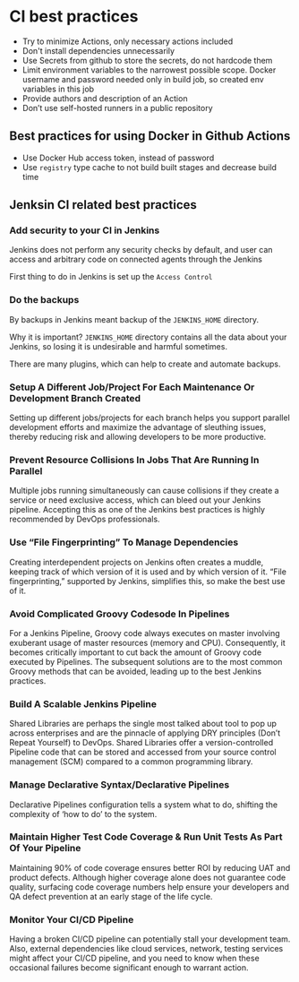 # CI best practices
* Try to minimize Actions, only necessary actions included
* Don't install dependencies unnecessarily
* Use Secrets from github to store the secrets, do not hardcode them
* Limit environment variables to the narrowest possible scope.
Docker username and password needed only in build job, so created env variables in this job
* Provide authors and description of an Action
* Don’t use self-hosted runners in a public repository

## Best practices for using Docker in Github Actions
* Use Docker Hub access token, instead of password
* Use `registry` type cache to not build built stages and decrease build time 

## Jenksin CI related best practices
### Add security to your CI in Jenkins
Jenkins does not perform any security checks by default, and user can access and 
arbitrary code on connected agents through the Jenkins

First thing to do in Jenkins is set up the `Access Control` 

### Do the backups

By backups in Jenkins meant backup of the `JENKINS_HOME` directory.

Why it is important? `JENKINS_HOME` directory contains all the data about your Jenkins, 
so losing it is undesirable and harmful sometimes.

There are many plugins, which can help to create and automate backups.

### Setup A Different Job/Project For Each Maintenance Or Development Branch Created
Setting up different jobs/projects for each branch helps you support parallel development 
efforts and maximize the advantage of sleuthing issues, thereby reducing risk and allowing 
developers to be more productive.

### Prevent Resource Collisions In Jobs That Are Running In Parallel

Multiple jobs running simultaneously can cause collisions if they create a service or need 
exclusive access, which can bleed out your Jenkins pipeline. Accepting this as one of the 
Jenkins best practices is highly recommended by DevOps professionals.

### Use “File Fingerprinting” To Manage Dependencies

Creating interdependent projects on Jenkins often creates a muddle, keeping track of which
version of it is used and by which version of it. “File fingerprinting,” supported by Jenkins, 
simplifies this, so make the best use of it.

### Avoid Complicated Groovy Codesode In Pipelines

For a Jenkins Pipeline, Groovy code always executes on master involving exuberant usage of 
master resources (memory and CPU). Consequently, it becomes critically important to cut back
the amount of Groovy code executed by Pipelines. The subsequent solutions are to the most common
Groovy methods that can be avoided, leading up to the best Jenkins practices.

### Build A Scalable Jenkins Pipeline

Shared Libraries are perhaps the single most talked about tool to pop up across enterprises and 
are the pinnacle of applying DRY principles (Don’t Repeat Yourself) to DevOps. Shared Libraries 
offer a version-controlled Pipeline code that can be stored and accessed from your source control
management (SCM) compared to a common programming library.

### Manage Declarative Syntax/Declarative Pipelines

Declarative Pipelines configuration tells a system what to do, shifting the complexity of ‘how to do’ to the system.

### Maintain Higher Test Code Coverage & Run Unit Tests As Part Of Your Pipeline

Maintaining 90% of code coverage ensures better ROI by reducing UAT and product defects. Although
higher coverage alone does not guarantee code quality, surfacing code coverage numbers help ensure
your developers and QA defect prevention at an early stage of the life cycle.

### Monitor Your CI/CD Pipeline

Having a broken CI/CD pipeline can potentially stall your development team. Also, external dependencies
like cloud services, network, testing services might affect your CI/CD pipeline, and you need to know
when these occasional failures become significant enough to warrant action.
